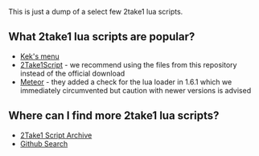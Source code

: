 This is just a dump of a select few 2take1 lua scripts.

## What 2take1 lua scripts are popular?

- [Kek's menu](https://github.com/kektram/Keks-menu)
- [2Take1Script](https://github.com/DemonKiya/2Take1Script-Revive) - we recommend using the files from this repository instead of the official download
- [Meteor](https://github.com/RulyPancake/Meteor) - they added a check for the lua loader in 1.6.1 which we immediately circumvented but caution with newer versions is advised

## Where can I find more 2take1 lua scripts?

- [2Take1 Script Archive](https://github.com/0x2XPx/2Take1-script-Archive)
- [Github Search](https://github.com/search?q=2take1+lua)
